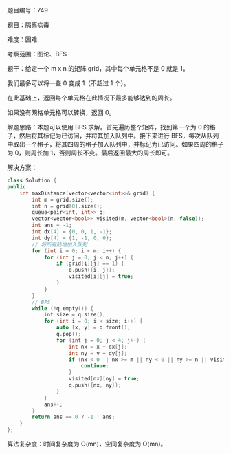 题目编号：749

题目：隔离病毒

难度：困难

考察范围：图论、BFS

题干：给定一个 m x n 的矩阵 grid，其中每个单元格不是 0 就是 1。

我们最多可以将一些 0 变成 1（不超过 1 个）。

在此基础上，返回每个单元格在此情况下最多能够达到的周长。

如果没有网格单元格可以转换，返回 0。

解题思路：本题可以使用 BFS 求解。首先遍历整个矩阵，找到第一个为 0 的格子，然后将其标记为已访问，并将其加入队列中。接下来进行 BFS，每次从队列中取出一个格子，将其四周的格子加入队列中，并标记为已访问。如果四周的格子为 0，则周长加 1，否则周长不变。最后返回最大的周长即可。

解决方案：

```cpp
class Solution {
public:
    int maxDistance(vector<vector<int>>& grid) {
        int m = grid.size();
        int n = grid[0].size();
        queue<pair<int, int>> q;
        vector<vector<bool>> visited(m, vector<bool>(n, false));
        int ans = -1;
        int dx[4] = {0, 0, 1, -1};
        int dy[4] = {1, -1, 0, 0};
        // 将所有陆地加入队列
        for (int i = 0; i < m; i++) {
            for (int j = 0; j < n; j++) {
                if (grid[i][j] == 1) {
                    q.push({i, j});
                    visited[i][j] = true;
                }
            }
        }
        // BFS
        while (!q.empty()) {
            int size = q.size();
            for (int i = 0; i < size; i++) {
                auto [x, y] = q.front();
                q.pop();
                for (int j = 0; j < 4; j++) {
                    int nx = x + dx[j];
                    int ny = y + dy[j];
                    if (nx < 0 || nx >= m || ny < 0 || ny >= n || visited[nx][ny]) {
                        continue;
                    }
                    visited[nx][ny] = true;
                    q.push({nx, ny});
                }
            }
            ans++;
        }
        return ans == 0 ? -1 : ans;
    }
};
```

算法复杂度：时间复杂度为 O(mn)，空间复杂度为 O(mn)。